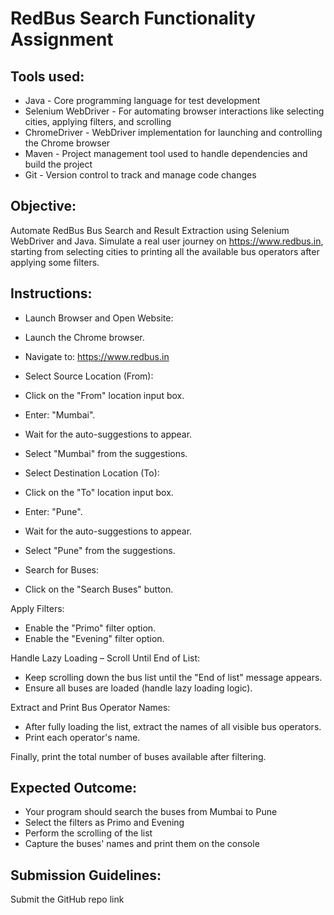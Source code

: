 # RedBus Search Functionality Assignment 

## Tools used:
- Java - Core programming language for test development
- Selenium WebDriver - For automating browser interactions like selecting cities, applying filters, and scrolling
- ChromeDriver - WebDriver implementation for launching and controlling the Chrome browser
- Maven - Project management tool used to handle dependencies and build the project
- Git - Version control to track and manage code changes

## Objective:<br/>
Automate RedBus Bus Search and Result Extraction using Selenium WebDriver and Java.
Simulate a real user journey on https://www.redbus.in, starting from selecting cities to printing all the available bus operators after applying some filters.

## Instructions: <br/>
- Launch Browser and Open Website:
- Launch the Chrome browser.
- Navigate to: https://www.redbus.in

- Select Source Location (From):
- Click on the "From" location input box.

- Enter: "Mumbai".
- Wait for the auto-suggestions to appear.
- Select "Mumbai" from the suggestions.

- Select Destination Location (To):
- Click on the "To" location input box.
- Enter: "Pune".
- Wait for the auto-suggestions to appear.
- Select "Pune" from the suggestions.

- Search for Buses:
- Click on the "Search Buses" button.

Apply Filters:
- Enable the "Primo" filter option.
- Enable the "Evening" filter option.

Handle Lazy Loading – Scroll Until End of List:
- Keep scrolling down the bus list until the "End of list" message appears.
- Ensure all buses are loaded (handle lazy loading logic).

Extract and Print Bus Operator Names:
- After fully loading the list, extract the names of all visible bus operators.
- Print each operator's name.

Finally, print the total number of buses available after filtering.

## Expected Outcome: <br/>
- Your program should search the buses from Mumbai to Pune
- Select the filters as Primo and Evening
- Perform the scrolling of the list
- Capture the buses' names and print them on the console

## Submission Guidelines: <br/>
Submit the GitHub repo link

